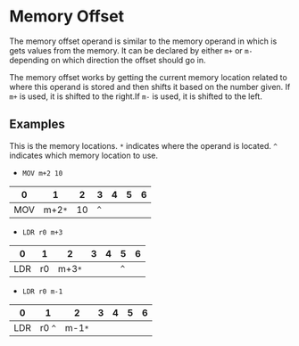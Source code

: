 # Memory Offset

The memory offset operand is similar to the memory operand in which is gets values from the memory. It can be declared by either `m+` or `m-` depending on which direction the offset should go in. 

The memory offset works by getting the current memory location related to where this operand is stored and then shifts it based on the number given. If `m+` is used, it is shifted to the right.If `m-` is used, it is shifted to the left.

## Examples

This is the memory locations. `*` indicates where the operand is located. `^` indicates which memory location to use.


* `MOV m+2 10`

| 0     | 1         | 2     | 3     | 4 | 5 | 6 |
| -     | -         | -     | -     | - | - | - |
| MOV   | m+2`*`    |  10   | `^`   |   |   |   |

* `LDR r0 m+3`

| 0     | 1         | 2         | 3  | 4 | 5    | 6 |
| -     | -         | -         | -  | - | -    | - |
| LDR   | r0        | m+3`*`    |    |   |  `^` |   |


* `LDR r0 m-1`

| 0     | 1             | 2         | 3  | 4 | 5 | 6 |
| -     | -             | -         | -  | - | - | - |
| LDR   | r0 `^`        | m-1`*`    |    |   |   |   |
